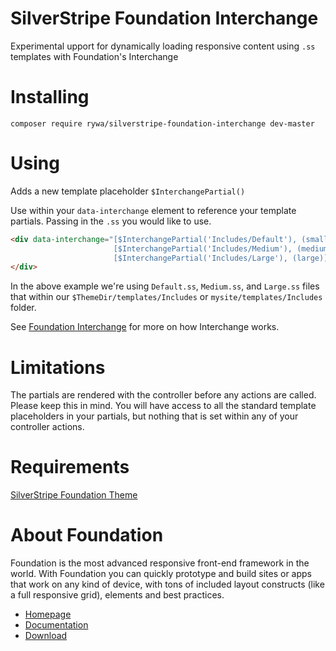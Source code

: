 SilverStripe Foundation Interchange
===================================

Experimental upport for dynamically loading responsive content using `.ss` templates with Foundation's Interchange

Installing
===================================

`composer require rywa/silverstripe-foundation-interchange dev-master`

Using
===================================

Adds a new template placeholder `$InterchangePartial()`

Use within your `data-interchange` element to reference your template partials. Passing in the `.ss` you would like to use.

```html
<div data-interchange="[$InterchangePartial('Includes/Default'), (small)],
                       [$InterchangePartial('Includes/Medium'), (medium)],
                       [$InterchangePartial('Includes/Large'), (large)]">
</div>
```

In the above example we're using `Default.ss`, `Medium.ss`, and `Large.ss` files that within our `$ThemeDir/templates/Includes` or `mysite/templates/Includes` folder.

See [Foundation Interchange](http://foundation.zurb.com/docs/components/interchange.html) for more on how Interchange works.

Limitations
===================================

The partials are rendered with the controller before any actions are called. Please keep this in mind. You will have access to all the standard template placeholders in your partials, but nothing that is set within any of your controller actions.

Requirements
===================================

[SilverStripe Foundation Theme](https://github.com/ryanwachtl/silverstripe-foundation-theme)

About Foundation
===================================

Foundation is the most advanced responsive front-end framework in the world. With Foundation you can quickly prototype and build sites or apps that work on any kind of device, with tons of included layout constructs (like a full responsive grid), elements and best practices.

- [Homepage](http://foundation.zurb.com)
- [Documentation](http://foundation.zurb.com/docs)
- [Download](http://foundation.zurb.com/download.php)
